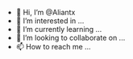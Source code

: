 - 👋 Hi, I’m @Aliantx
- 👀 I’m interested in ...
- 🌱 I’m currently learning ...
- 💞️ I’m looking to collaborate on ...
- 📫 How to reach me ...

<!---
Aliantx/Aliantx is a ✨ special ✨ repository because its `README.md` (this file) appears on your GitHub profile.
You can click the Preview link to take a look at your changes.
--->
